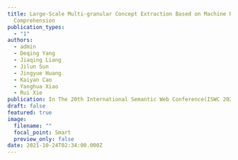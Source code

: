 ```yaml
---
title: Large-Scale Multi-granular Concept Extraction Based on Machine Reading
  Comprehension
publication_types:
  - "1"
authors:
  - admin
  - Deqing Yang
  - Jiaqing Liang
  - Jilun Sun
  - Jingyue Huang
  - Kaiyan Cao
  - Yanghua Xiao
  - Rui Xie
publication: In The 20th International Semantic Web Conference(ISWC 2021)
draft: false
featured: true
image:
  filename: ""
  focal_point: Smart
  preview_only: false
date: 2021-10-24T02:34:00.000Z
---
```

